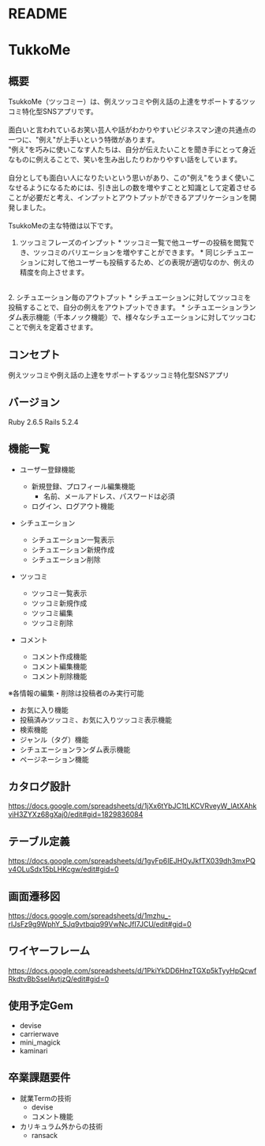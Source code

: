 # README

# TukkoMe

## 概要
TsukkoMe（ツッコミー）は、例えツッコミや例え話の上達をサポートするツッコミ特化型SNSアプリです。<br>
<br>
面白いと言われているお笑い芸人や話がわかりやすいビジネスマン達の共通点の一つに、"例え"が上手いという特徴があります。<br>
"例え"を巧みに使いこなす人たちは、自分が伝えたいことを聞き手にとって身近なものに例えることで、笑いを生み出したりわかりやすい話をしています。<br>
<br>
自分としても面白い人になりたいという思いがあり、この"例え"をうまく使いこなせるようになるためには、引き出しの数を増やすことと知識として定着させることが必要だと考え、インプットとアウトプットができるアプリケーションを開発しました。<br>
<br>
TsukkoMeの主な特徴は以下です。<br>
  1. ツッコミフレーズのインプット
    * ツッコミ一覧で他ユーザーの投稿を閲覧でき、ツッコミのバリエーションを増やすことができます。
    * 同じシチュエーションに対して他ユーザーも投稿するため、どの表現が適切なのか、例えの精度を向上させます。
<br>
  2. シチュエーション毎のアウトプット
    * シチュエーションに対してツッコミを投稿することで、自分の例えをアウトプットできます。
    * シチュエーションランダム表示機能（千本ノック機能）で、様々なシチュエーションに対してツッコむことで例えを定着させます。

## コンセプト
例えツッコミや例え話の上達をサポートするツッコミ特化型SNSアプリ

## バージョン
Ruby 2.6.5
Rails 5.2.4

## 機能一覧
* ユーザー登録機能
  * 新規登録、プロフィール編集機能
    * 名前、メールアドレス、パスワードは必須
  * ログイン、ログアウト機能

* シチュエーション
  * シチュエーション一覧表示
  * シチュエーション新規作成
  * シチュエーション削除

* ツッコミ
  * ツッコミ一覧表示
  * ツッコミ新規作成
  * ツッコミ編集
  * ツッコミ削除

* コメント
  * コメント作成機能
  * コメント編集機能
  * コメント削除機能

※各情報の編集・削除は投稿者のみ実行可能

* お気に入り機能
* 投稿済みツッコミ、お気に入りツッコミ表示機能
* 検索機能
* ジャンル（タグ）機能
* シチュエーションランダム表示機能
* ページネーション機能

## カタログ設計
https://docs.google.com/spreadsheets/d/1jXx6tYbJC1tLKCVRveyW_lAtXAhkviH3ZYXz68gXaj0/edit#gid=1829836084

## テーブル定義
https://docs.google.com/spreadsheets/d/1gvFp6IEJHOyJkfTX039dh3mxPQv4OLuSdx15bLHKcgw/edit#gid=0

## 画面遷移図
https://docs.google.com/spreadsheets/d/1mzhu_-rIJsFz9g9WphY_5Jq9vtbqjq99VwNcJfI7JCU/edit#gid=0

## ワイヤーフレーム
https://docs.google.com/spreadsheets/d/1PkiYkDD6HnzTGXp5kTyyHpQcwfRkdtvBbSseIAvtjzQ/edit#gid=0

## 使用予定Gem
* devise
* carrierwave
* mini_magick
* kaminari

## 卒業課題要件
* 就業Termの技術
  * devise
  * コメント機能
* カリキュラム外からの技術
  * ransack
